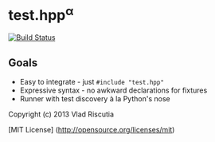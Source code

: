 test.hpp<sup>α</sup>
========

[![Build Status](https://travis-ci.org/vladris/test.hpp.png)](https://travis-ci.org/vladris/test.hpp)

Goals
-----

* Easy to integrate - just `#include "test.hpp"`
* Expressive syntax - no awkward declarations for fixtures
* Runner with test discovery à la Python's nose

Copyright (c) 2013 Vlad Riscutia

[MIT License] (http://opensource.org/licenses/mit)
